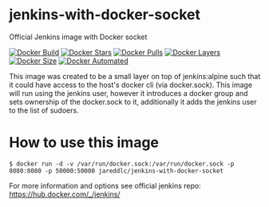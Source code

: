 # jenkins-with-docker-socket
Official Jenkins image with Docker socket

[![Docker Build](https://img.shields.io/docker/build/jareddlc/jenkins-with-docker-socket.svg)](https://hub.docker.com/r/jareddlc/jenkins-with-docker-socket/)
[![Docker Stars](https://img.shields.io/docker/stars/jareddlc/jenkins-with-docker-socket.svg)](https://hub.docker.com/r/jareddlc/jenkins-with-docker-socket/)
[![Docker Pulls](https://img.shields.io/docker/pulls/jareddlc/jenkins-with-docker-socket.svg)](https://hub.docker.com/r/jareddlc/jenkins-with-docker-socket/)
[![Docker Layers](https://shields.beevelop.com/docker/image/layers/jareddlc/jenkins-with-docker-socket/latest.svg)](https://hub.docker.com/r/jareddlc/jenkins-with-docker-socket/)
[![Docker Size](https://shields.beevelop.com/docker/image/image-size/jareddlc/jenkins-with-docker-socket/latest.svg)](https://hub.docker.com/r/jareddlc/jenkins-with-docker-socket/)
[![Docker Automated](https://img.shields.io/docker/automated/jareddlc/jenkins-with-docker-socket.svg)](https://hub.docker.com/r/jareddlc/jenkins-with-docker-socket/)
<!-- [![Docker Layers](https://img.shields.io/imagelayers/layers/jareddlc/jenkins-with-docker-socket/latest.svg)](https://hub.docker.com/r/jareddlc/jenkins-with-docker-socket/) -->
<!-- [![Docker Size](https://img.shields.io/imagelayers/image-size/jareddlc/jenkins-with-docker-socket/latest.svg)](https://hub.docker.com/r/jareddlc/jenkins-with-docker-socket/) -->


This image was created to be a small layer on top of jenkins:alpine such that it could have access to the host's docker cli (via docker.sock). This image will run using the jenkins user, however it introduces a docker group and sets ownership of the docker.sock to it, additionally it adds the jenkins user to the list of sudoers.

# How to use this image

`$ docker run -d -v /var/run/docker.sock:/var/run/docker.sock -p 8080:8080 -p 50000:50000 jareddlc/jenkins-with-docker-socket`


For more information and options see official jenkins repo: https://hub.docker.com/_/jenkins/

